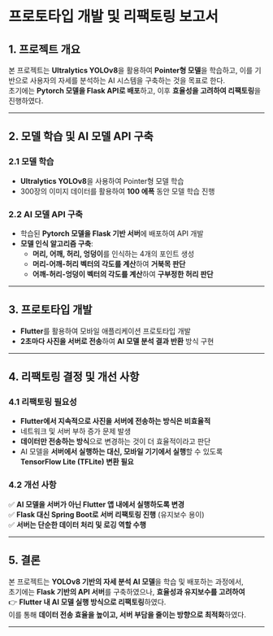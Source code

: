 # 프로토타입 개발 및 리팩토링 보고서

## 1. 프로젝트 개요
본 프로젝트는 **Ultralytics YOLOv8**을 활용하여 **Pointer형 모델**을 학습하고, 이를 기반으로 사용자의 자세를 분석하는 AI 시스템을 구축하는 것을 목표로 한다.  
초기에는 **Pytorch 모델을 Flask API로 배포**하고, 이후 **효율성을 고려하여 리팩토링**을 진행하였다.

---

## 2. 모델 학습 및 AI 모델 API 구축

### 2.1 모델 학습
- **Ultralytics YOLOv8**을 사용하여 Pointer형 모델 학습
- 300장의 이미지 데이터를 활용하여 **100 에폭** 동안 모델 학습 진행

### 2.2 AI 모델 API 구축
- 학습된 **Pytorch 모델을 Flask 기반 서버**에 배포하여 API 개발
- **모델 인식 알고리즘 구축**:
  - **머리, 어깨, 허리, 엉덩이**를 인식하는 4개의 포인트 생성
  - **머리-어깨-허리 벡터의 각도를 계산**하여 **거북목 판단**
  - **어깨-허리-엉덩이 벡터의 각도를 계산**하여 **구부정한 허리 판단**

---

## 3. 프로토타입 개발
- **Flutter**를 활용하여 모바일 애플리케이션 프로토타입 개발
- **2초마다 사진을 서버로 전송**하여 **AI 모델 분석 결과 반환** 방식 구현

---

## 4. 리팩토링 결정 및 개선 사항

### 4.1 리팩토링 필요성
- **Flutter에서 지속적으로 사진을 서버에 전송하는 방식은 비효율적**
- 네트워크 및 서버 부하 증가 문제 발생
- **데이터만 전송하는 방식**으로 변경하는 것이 더 효율적이라고 판단
- AI 모델을 **서버에서 실행하는 대신, 모바일 기기에서 실행**할 수 있도록 **TensorFlow Lite (TFLite) 변환 필요**

### 4.2 개선 사항
✅ **AI 모델을 서버가 아닌 Flutter 앱 내에서 실행하도록 변경**  
✅ **Flask 대신 Spring Boot로 서버 리팩토링 진행** (유지보수 용이)  
✅ **서버는 단순한 데이터 처리 및 로깅 역할 수행**  

---

## 5. 결론
본 프로젝트는 **YOLOv8 기반의 자세 분석 AI 모델**을 학습 및 배포하는 과정에서,  
초기에는 **Flask 기반의 API 서버**를 구축하였으나, **효율성과 유지보수를 고려하여**  
👉 **Flutter 내 AI 모델 실행 방식으로 리팩토링**하였다.  
이를 통해 **데이터 전송 효율을 높이고, 서버 부담을 줄이는 방향으로 최적화**하였다.

---
